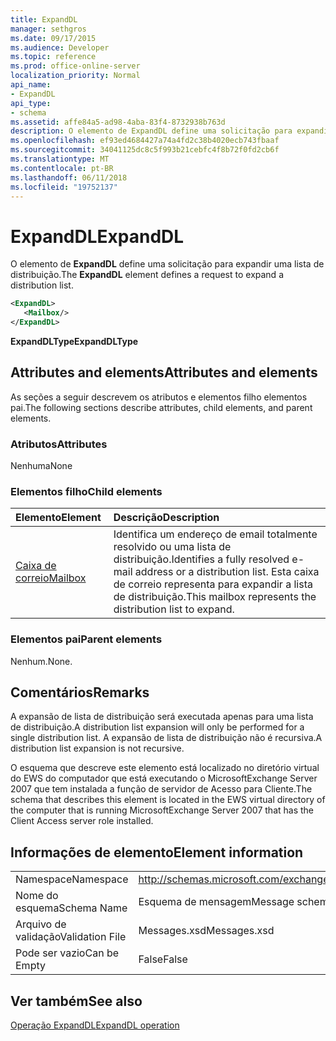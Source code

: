 ```yaml
---
title: ExpandDL
manager: sethgros
ms.date: 09/17/2015
ms.audience: Developer
ms.topic: reference
ms.prod: office-online-server
localization_priority: Normal
api_name:
- ExpandDL
api_type:
- schema
ms.assetid: affe84a5-ad98-4aba-83f4-8732938b763d
description: O elemento de ExpandDL define uma solicitação para expandir uma lista de distribuição.
ms.openlocfilehash: ef93ed4684427a74a4fd2c38b4020ecb743fbaaf
ms.sourcegitcommit: 34041125dc8c5f993b21cebfc4f8b72f0fd2cb6f
ms.translationtype: MT
ms.contentlocale: pt-BR
ms.lasthandoff: 06/11/2018
ms.locfileid: "19752137"
---
```

# <a name="expanddl"></a><span data-ttu-id="71041-103">ExpandDL</span><span class="sxs-lookup"><span data-stu-id="71041-103">ExpandDL</span></span>

<span data-ttu-id="71041-104">O elemento de **ExpandDL** define uma solicitação para expandir uma lista de distribuição.</span><span class="sxs-lookup"><span data-stu-id="71041-104">The **ExpandDL** element defines a request to expand a distribution list.</span></span> 
  
```xml
<ExpandDL>
   <Mailbox/>
</ExpandDL>
```

 <span data-ttu-id="71041-105">**ExpandDLType**</span><span class="sxs-lookup"><span data-stu-id="71041-105">**ExpandDLType**</span></span>
## <a name="attributes-and-elements"></a><span data-ttu-id="71041-106">Attributes and elements</span><span class="sxs-lookup"><span data-stu-id="71041-106">Attributes and elements</span></span>

<span data-ttu-id="71041-107">As seções a seguir descrevem os atributos e elementos filho elementos pai.</span><span class="sxs-lookup"><span data-stu-id="71041-107">The following sections describe attributes, child elements, and parent elements.</span></span>
  
### <a name="attributes"></a><span data-ttu-id="71041-108">Atributos</span><span class="sxs-lookup"><span data-stu-id="71041-108">Attributes</span></span>

<span data-ttu-id="71041-109">Nenhuma</span><span class="sxs-lookup"><span data-stu-id="71041-109">None</span></span>
  
### <a name="child-elements"></a><span data-ttu-id="71041-110">Elementos filho</span><span class="sxs-lookup"><span data-stu-id="71041-110">Child elements</span></span>

|<span data-ttu-id="71041-111">**Elemento**</span><span class="sxs-lookup"><span data-stu-id="71041-111">**Element**</span></span>|<span data-ttu-id="71041-112">**Descrição**</span><span class="sxs-lookup"><span data-stu-id="71041-112">**Description**</span></span>|
|:-----|:-----|
|[<span data-ttu-id="71041-113">Caixa de correio</span><span class="sxs-lookup"><span data-stu-id="71041-113">Mailbox</span></span>](mailbox.md) <br/> |<span data-ttu-id="71041-114">Identifica um endereço de email totalmente resolvido ou uma lista de distribuição.</span><span class="sxs-lookup"><span data-stu-id="71041-114">Identifies a fully resolved e-mail address or a distribution list.</span></span> <span data-ttu-id="71041-115">Esta caixa de correio representa para expandir a lista de distribuição.</span><span class="sxs-lookup"><span data-stu-id="71041-115">This mailbox represents the distribution list to expand.</span></span>  <br/> |
   
### <a name="parent-elements"></a><span data-ttu-id="71041-116">Elementos pai</span><span class="sxs-lookup"><span data-stu-id="71041-116">Parent elements</span></span>

<span data-ttu-id="71041-117">Nenhum.</span><span class="sxs-lookup"><span data-stu-id="71041-117">None.</span></span>
  
## <a name="remarks"></a><span data-ttu-id="71041-118">Comentários</span><span class="sxs-lookup"><span data-stu-id="71041-118">Remarks</span></span>

<span data-ttu-id="71041-119">A expansão de lista de distribuição será executada apenas para uma lista de distribuição.</span><span class="sxs-lookup"><span data-stu-id="71041-119">A distribution list expansion will only be performed for a single distribution list.</span></span> <span data-ttu-id="71041-120">A expansão de lista de distribuição não é recursiva.</span><span class="sxs-lookup"><span data-stu-id="71041-120">A distribution list expansion is not recursive.</span></span>
  
<span data-ttu-id="71041-121">O esquema que descreve este elemento está localizado no diretório virtual do EWS do computador que está executando o MicrosoftExchange Server 2007 que tem instalada a função de servidor de Acesso para Cliente.</span><span class="sxs-lookup"><span data-stu-id="71041-121">The schema that describes this element is located in the EWS virtual directory of the computer that is running MicrosoftExchange Server 2007 that has the Client Access server role installed.</span></span>
  
## <a name="element-information"></a><span data-ttu-id="71041-122">Informações de elemento</span><span class="sxs-lookup"><span data-stu-id="71041-122">Element information</span></span>

|||
|:-----|:-----|
|<span data-ttu-id="71041-123">Namespace</span><span class="sxs-lookup"><span data-stu-id="71041-123">Namespace</span></span>  <br/> |http://schemas.microsoft.com/exchange/services/2006/messages  <br/> |
|<span data-ttu-id="71041-124">Nome do esquema</span><span class="sxs-lookup"><span data-stu-id="71041-124">Schema Name</span></span>  <br/> |<span data-ttu-id="71041-125">Esquema de mensagem</span><span class="sxs-lookup"><span data-stu-id="71041-125">Message schema</span></span>  <br/> |
|<span data-ttu-id="71041-126">Arquivo de validação</span><span class="sxs-lookup"><span data-stu-id="71041-126">Validation File</span></span>  <br/> |<span data-ttu-id="71041-127">Messages.xsd</span><span class="sxs-lookup"><span data-stu-id="71041-127">Messages.xsd</span></span>  <br/> |
|<span data-ttu-id="71041-128">Pode ser vazio</span><span class="sxs-lookup"><span data-stu-id="71041-128">Can be Empty</span></span>  <br/> |<span data-ttu-id="71041-129">False</span><span class="sxs-lookup"><span data-stu-id="71041-129">False</span></span>  <br/> |
   
## <a name="see-also"></a><span data-ttu-id="71041-130">Ver também</span><span class="sxs-lookup"><span data-stu-id="71041-130">See also</span></span>



[<span data-ttu-id="71041-131">Operação ExpandDL</span><span class="sxs-lookup"><span data-stu-id="71041-131">ExpandDL operation</span></span>](expanddl-operation.md)

